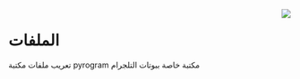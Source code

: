 <img align="right" src="https://emojipedia-us.s3.dualstack.us-west-1.amazonaws.com/thumbs/120/apple/155/open-book_1f4d6.png">

# الملفات
تعريب ملفات مكتبة pyrogram
مكتبة خاصة ببوتات التلجرام


